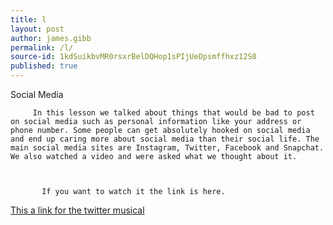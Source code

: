 ```yaml
---
title: l
layout: post
author: james.gibb
permalink: /l/
source-id: 1kdSuikbvMR0rsxrBelDQHop1sPIjUeDpsmffhxz12S0
published: true
---
```

Social Media

         In this lesson we talked about things that would be bad to post on social media such as personal information like your address or phone number. Some people can get absolutely hooked on social media and end up caring more about social media than their social life. The main social media sites are Instagram, Twitter, Facebook and Snapchat. We also watched a video and were asked what we thought about it.

           

           If you want to watch it the link is here.

   

[This a link for the twitter musical](https://www.youtube.com/watch?v=xr3Tl7T6fIQ)

